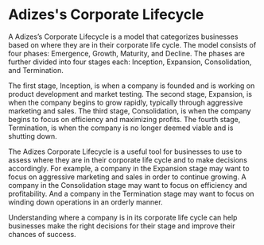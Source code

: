 # Adizes's Corporate Lifecycle

A Adizes’s Corporate Lifecycle is a model that categorizes businesses based on where they are in their corporate life cycle. The model consists of four phases: Emergence, Growth, Maturity, and Decline. The phases are further divided into four stages each: Inception, Expansion, Consolidation, and Termination.

The first stage, Inception, is when a company is founded and is working on product development and market testing. The second stage, Expansion, is when the company begins to grow rapidly, typically through aggressive marketing and sales. The third stage, Consolidation, is when the company begins to focus on efficiency and maximizing profits. The fourth stage, Termination, is when the company is no longer deemed viable and is shutting down.

The Adizes Corporate Lifecycle is a useful tool for businesses to use to assess where they are in their corporate life cycle and to make decisions accordingly. For example, a company in the Expansion stage may want to focus on aggressive marketing and sales in order to continue growing. A company in the Consolidation stage may want to focus on efficiency and profitability. And a company in the Termination stage may want to focus on winding down operations in an orderly manner.

Understanding where a company is in its corporate life cycle can help businesses make the right decisions for their stage and improve their chances of success.
